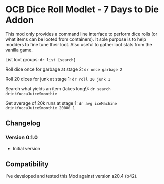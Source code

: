 # OCB Dice Roll Modlet - 7 Days to Die Addon

This mod only provides a command line interface to perform
dice rolls (or what items can be looted from containers).
It sole purpose is to help modders to fine tune their loot.
Also useful to gather loot stats from the vanilla game.

List loot groups:
`dr list [search]`

Roll dice once for garbage at stage 2:
`dr once garbage 2`

Roll 20 dices for junk at stage 1:
`dr roll 20 junk 1`

Search what yields an item (takes long!):
`dr search drinkYuccaJuiceSmoothie`

Get average of 20k runs at stage 1:
`dr avg iceMachine drinkYuccaJuiceSmoothie 20000 1`

## Changelog

### Version 0.1.0

- Initial version

## Compatibility

I've developed and tested this Mod against version a20.4 (b42).

[1]: https://github.com/OCB7D2D/OcbDevDiceRoll
